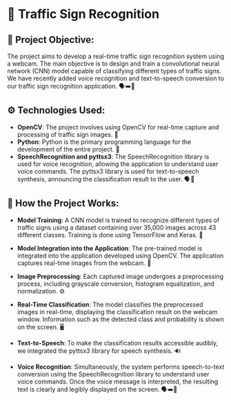 # 🚦 Traffic Sign Recognition

## 🎯 Project Objective:
The project aims to develop a real-time traffic sign recognition system using a webcam. The main objective is to design and train a convolutional neural network (CNN) model capable of classifying different types of traffic signs. We have recently added voice recognition and text-to-speech conversion to our traffic sign recognition application. 🗣️➡️📢

## ⚙️ Technologies Used:
- **OpenCV**: The project involves using OpenCV for real-time capture and processing of traffic sign images. 🎥
- **Python**: Python is the primary programming language for the development of the entire project. 🐍
- **SpeechRecognition and pyttsx3**: The SpeechRecognition library is used for voice recognition, allowing the application to understand user voice commands. The pyttsx3 library is used for text-to-speech synthesis, announcing the classification result to the user. 🗣️📢

## 🚀 How the Project Works:
- **Model Training**: A CNN model is trained to recognize different types of traffic signs using a dataset containing over 35,000 images across 43 different classes. Training is done using TensorFlow and Keras. 🧠

- **Model Integration into the Application**: The pre-trained model is integrated into the application developed using OpenCV. The application captures real-time images from the webcam. 📸

- **Image Preprocessing**: Each captured image undergoes a preprocessing process, including grayscale conversion, histogram equalization, and normalization. ⚙️

- **Real-Time Classification**: The model classifies the preprocessed images in real-time, displaying the classification result on the webcam window. Information such as the detected class and probability is shown on the screen. 🖥️

- **Text-to-Speech**: To make the classification results accessible audibly, we integrated the pyttsx3 library for speech synthesis. 🔊

- **Voice Recognition**: Simultaneously, the system performs speech-to-text conversion using the SpeechRecognition library to understand user voice commands. Once the voice message is interpreted, the resulting text is clearly and legibly displayed on the screen. 🗣️➡️📜
